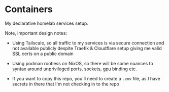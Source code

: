 # Containers

My declarative homelab services setup.

Note, important design notes:

- Using Tailscale, so all traffic to my services is via secure connection and not available publicly despite Traefik & Cloudflare setup giving me valid SSL certs on a public domain

- Using podman rootless on NixOS, so there will be some nuances to syntax around unprivileged ports, sockets, gpu binding etc.

- If you want to copy this repo, you'll need to create a `.env` file, as I have secrets in there that I'm not checking in to the repo